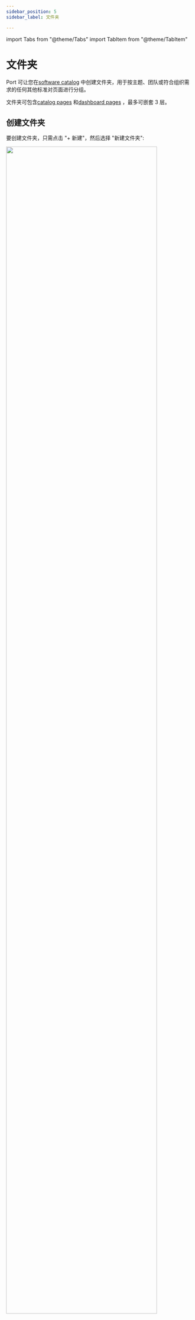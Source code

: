 ```yaml
---
sidebar_position: 5
sidebar_label: 文件夹

---
```


import Tabs from "@theme/Tabs"
import TabItem from "@theme/TabItem"

# 文件夹

Port 可让您在[software catalog](https://app.getport.io/services) 中创建文件夹，用于按主题、团队或符合组织需求的任何其他标准对页面进行分组。

文件夹可包含[catalog pages](/customize-pages-dashboards-and-plugins/page/catalog-page) 和[dashboard pages](/customize-pages-dashboards-and-plugins/page/dashboard-page) ，最多可嵌套 3 层。

## 创建文件夹

要创建文件夹，只需点击 "+ 新建"，然后选择 "新建文件夹": 

<img src='/img/software-catalog/pages/createNewFolder.gif' width='90%' />

<br/><br/>

您还可以单击"... "按钮，在另一个文件夹内创建文件夹: 

<img src='/img/software-catalog/pages/createNestedFolder.gif' width='90%' />

## 在文件夹之间移动页面

要将页面移入/移出文件夹，请将鼠标悬停在页面上，按住 `⠿` 图标并将其拖动到所需位置和深度: 

<img src='/img/software-catalog/pages/movePagesBetweenFolders.gif' width='90%' />